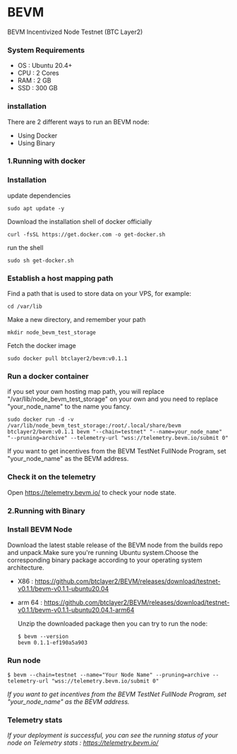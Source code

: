 # BEVM
BEVM Incentivized Node Testnet (BTC Layer2)

### System Requirements ###
- OS : Ubuntu 20.4+
- CPU : 2 Cores
- RAM : 2 GB
- SSD : 300 GB

### installation ###
There are 2 different ways to run an BEVM node:
- Using Docker
- Using Binary



### 1.Running with docker ###

### Installation

update dependencies
```
sudo apt update -y
```

Download the installation shell of docker officially
```
curl -fsSL https://get.docker.com -o get-docker.sh
```
run the shell

```
sudo sh get-docker.sh
```

### Establish a host mapping path
Find a path that is used to store data on your VPS, for example:
```
cd /var/lib
```
Make a new directory, and remember your path

```
mkdir node_bevm_test_storage
```
Fetch the docker image

```
sudo docker pull btclayer2/bevm:v0.1.1
```

### Run a docker container
if you set your own hosting map path, you will replace "/var/lib/node_bevm_test_storage" on your own and you need to replace "your_node_name" to the name you fancy.

```
sudo docker run -d -v /var/lib/node_bevm_test_storage:/root/.local/share/bevm btclayer2/bevm:v0.1.1 bevm "--chain=testnet" "--name=your_node_name" "--pruning=archive" --telemetry-url "wss://telemetry.bevm.io/submit 0"
```
If you want to get incentives from the BEVM TestNet FullNode Program, set "your_node_name" as the BEVM address.

### Check it on the telemetry 
Open https://telemetry.bevm.io/ to check your node state.




### 2.Running with Binary ###
### Install BEVM Node
Download the latest stable release of the BEVM node from the builds repo and unpack.Make sure you're running Ubuntu system.Choose the corresponding binary package according to your operating system architecture.
- X86 : https://github.com/btclayer2/BEVM/releases/download/testnet-v0.1.1/bevm-v0.1.1-ubuntu20.04
- arm 64 : https://github.com/btclayer2/BEVM/releases/download/testnet-v0.1.1/bevm-v0.1.1-ubuntu20.04.1-arm64

  Unzip the downloaded package then you can try to run the node:
  ```
  $ bevm --version
  bevm 0.1.1-ef190a5a903
  ```


### Run node ###

```
$ bevm --chain=testnet --name="Your Node Name" --pruning=archive --telemetry-url "wss://telemetry.bevm.io/submit 0"
```
*If you want to get incentives from the BEVM TestNet FullNode Program, set "your_node_name" as the BEVM address.*


### Telemetry stats ###
*If your deployment is successful, you can see the running status of your node on Telemetry stats : https://telemetry.bevm.io/*
                                

